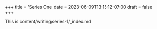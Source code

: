 +++
title = 'Series One'
date = 2023-06-09T13:13:12-07:00
draft = false
+++

This is content/writing/series-1/_index.md
